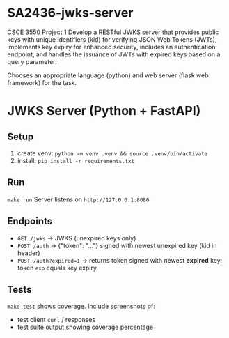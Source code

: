 # SA2436-jwks-server
CSCE 3550 Project 1
Develop a RESTful JWKS server that provides public keys with unique identifiers (kid) for verifying JSON Web Tokens (JWTs), implements key expiry for enhanced security, includes an authentication endpoint, and handles the issuance of JWTs with expired keys based on a query parameter.

Chooses an appropriate language (python) and web server (flask web framework) for the task.

# JWKS Server (Python + FastAPI)

## Setup
1. create venv: `python -m venv .venv && source .venv/bin/activate`
2. install: `pip install -r requirements.txt`

## Run
`make run`
Server listens on `http://127.0.0.1:8080`

## Endpoints
- `GET /jwks` -> JWKS (unexpired keys only)
- `POST /auth` -> {"token": "..."} signed with newest unexpired key (kid in header)
- `POST /auth?expired=1` -> returns token signed with newest **expired** key; token `exp` equals key expiry

## Tests
`make test` shows coverage. Include screenshots of:
- test client `curl` / responses
- test suite output showing coverage percentage
